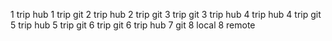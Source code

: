 
1 trip hub
1 trip git
2 trip hub
2 trip git
3 trip git
3 trip hub
4 trip hub
4 trip git
5 trip hub
5 trip git
6 trip git
6 trip hub
7 git
8 local
8 remote



